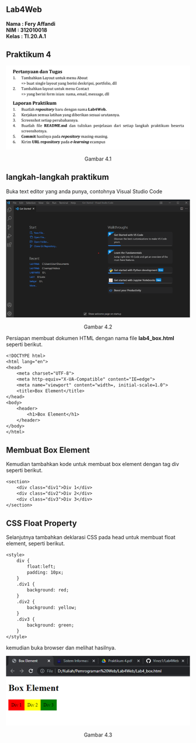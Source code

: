## Lab4Web

**Nama  : Fery Affandi**<br>
**NIM   : 312010018**<br>
**Kelas : TI.20.A.1**<br>

## Praktikum 4

![tugas](foto/1.png)
<p align="center">Gambar 4.1

## langkah-langkah praktikum 

Buka text editor yang anda punya, contohnya Visual Studio Code

![VScode](foto/VScode.png)
<p align="center">Gambar 4.2

Persiapan membuat dokumen HTML dengan nama file <b>lab4_box.html</b> seperti berikut.

    <!DOCTYPE html>
    <html lang="en">
    <head>
        <meta charset="UTF-8">
        <meta http-equiv="X-UA-Compatible" content="IE=edge">
        <meta name="viewport" content="width=, initial-scale=1.0">
        <title>Box Element</title>
    </head>
    <body>
        <header>
            <h1>Box Element</h1>
        </header>
    </body>
    </html>

## Membuat Box Element

Kemudian tambahkan kode untuk membuat box element dengan tag div seperti berikut.

    <section>
        <div class="div1">Div 1</div>
        <div class="div2">Div 2</div>
        <div class="div3">Div 3</div>
    </section>

## CSS Float Property

Selanjutnya tambahkan deklarasi CSS pada head untuk membuat float element, seperti berikut.

    <style>
        div {
            float:left;
            padding: 10px;
        }
        .div1 {
            background: red;
        }
        .div2 {
            background: yellow;
        }
        .div3 {
            background: green;
        }
    </style>

kemudian buka browser dan melihat hasilnya.

![hasil](foto/2.png)
<p align="center">Gambar 4.3

